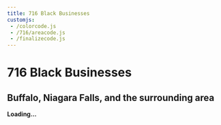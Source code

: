 ```yaml
---
title: 716 Black Businesses
customjs:
 - /colorcode.js
 - /716/areacode.js
 - /finalizecode.js
---
```


<h1>716 Black Businesses</h1>

<h2>Buffalo, Niagara Falls, and the surrounding area</h2> 

<div id="ColorCode">
  <b>Loading...</b>
</div>
